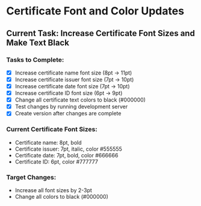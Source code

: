 # Certificate Font and Color Updates

## Current Task: Increase Certificate Font Sizes and Make Text Black

### Tasks to Complete:
- [x] Increase certificate name font size (8pt → 11pt)
- [x] Increase certificate issuer font size (7pt → 10pt)
- [x] Increase certificate date font size (7pt → 10pt)
- [x] Increase certificate ID font size (6pt → 9pt)
- [x] Change all certificate text colors to black (#000000)
- [x] Test changes by running development server
- [x] Create version after changes are complete

### Current Certificate Font Sizes:
- Certificate name: 8pt, bold
- Certificate issuer: 7pt, italic, color #555555
- Certificate date: 7pt, bold, color #666666
- Certificate ID: 6pt, color #777777

### Target Changes:
- Increase all font sizes by 2-3pt
- Change all colors to black (#000000)
